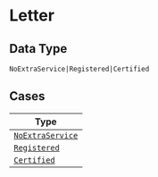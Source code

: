 
# Letter

## Data Type

`NoExtraService|Registered|Certified`

## Cases

| Type |
|  --- |
| [`NoExtraService`](../../../doc/models/no-extra-service.md) |
| [`Registered`](../../../doc/models/registered.md) |
| [`Certified`](../../../doc/models/certified.md) |

